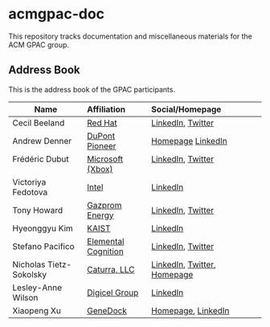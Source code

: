 # acmgpac-doc

This repository tracks documentation and miscellaneous materials for the ACM GPAC group. 

## Address Book 
This is the address book of the GPAC participants.

| Name                    | Affiliation                                              | Social/Homepage                                                                                                                           |
| ------------------------|:---------------------------------------------------------|:------------------------------------------------------------------------------------------------------------------------------------------|
| Cecil Beeland           | [Red Hat](https://www.redhat.com)                        | [LinkedIn](https://www.linkedin.com/in/beelandc/), [Twitter](https://twitter.com/beelandc)                                                |
| Andrew Denner           | [DuPont Pioneer](http://www.pioneer.com/)                | [Homepage](http://denner.co) [LinkedIn](https://www.linkedin.com/in/andrewdenner/)                                                        |
| Frédéric Dubut          | [Microsoft (Xbox)](http://www.xbox.com)                  | [LinkedIn](https://www.linkedin.com/in/fredericdubut/), [Twitter](https://twitter.com/CoperniX)                                           |
| Victoriya Fedotova      | [Intel](https://www.intel.com)                           | [LinkedIn](https://www.linkedin.com/in/victoriya-fedotova-772aa6110/)                                                                     |
| Tony Howard             | [Gazprom Energy](http://www.gazprom-mt.com/)             | [LinkedIn](https://www.linkedin.com/in/tony-howard-05091424/), [Twitter](https://twitter.com/thetony_howard)                              |
| Hyeonggyu Kim           | [KAIST](https://www.kaist.edu)                           | [LinkedIn](https://www.linkedin.com/in/hyeonggyu/)                                                                                        |
| Stefano Pacifico        | [Elemental Cognition](https://www.elementalcognition.com)| [LinkedIn](https://www.linkedin.com/in/stefanopacifico/), [Twitter](https://twitter.com/StefPac)                                          |
| Nicholas Tietz-Sokolsky | [Caturra, LLC](http://caturra.io)                        | [LinkedIn](https://www.linkedin.com/in/nicholastietz/), [Twitter](https://twitter.com/NicholasTietz), [Homepage](https://www.ntietz.com/) |
| Lesley-Anne Wilson      | [Digicel Group](https://www.digicelgroup.com/en.html)    | [LinkedIn](https://www.linkedin.com/in/lesleyannepwilson)                                                                                 |
| Xiaopeng Xu             | [GeneDock](https://www.genedock.com/)                    | [Homepage](http://charlesxu90.github.io/), [LinkedIn](https://www.linkedin.com/in/xiaopeng-charles-xu-0581b067/n)                         |                                                                              |
